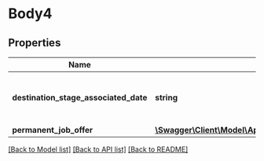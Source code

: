 # Body4

## Properties
Name | Type | Description | Notes
------------ | ------------- | ------------- | -------------
**destination_stage_associated_date** | **string** | The date time when the application is moved into this stage. Value is in this format \&quot;yyyy-MM-dd&#x27;T&#x27;HH:mm:ss.SSS&#x27;Z&#x27;\&quot; | 
**permanent_job_offer** | [**\Swagger\Client\Model\ApplicationidstagenextofferedPermanentJobOffer**](ApplicationidstagenextofferedPermanentJobOffer.md) |  | [optional] 

[[Back to Model list]](../../README.md#documentation-for-models) [[Back to API list]](../../README.md#documentation-for-api-endpoints) [[Back to README]](../../README.md)


